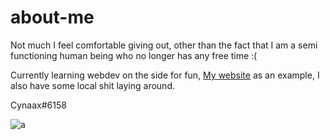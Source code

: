 # about-me

Not much I feel comfortable giving out, other than the fact that I am a semi functioning human being who no longer has any free time :(

Currently learning webdev on the side for fun, [My website](https://cynaax.neocities.org) as an example, I also have some local shit laying around.

Cynaax#6158

![a](https://komarev.com/ghpvc/?cynaax)
